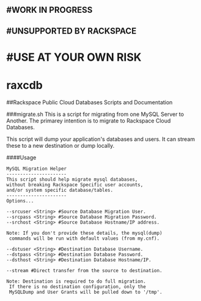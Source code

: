 #WORK IN PROGRESS
------
#UNSUPPORTED BY RACKSPACE
------
#USE AT YOUR OWN RISK
======
# raxcdb
##Rackspace Public Cloud Databases Scripts and Documentation

###migrate.sh
This is a script for migrating from one MySQL Server to Another. 
The primarey intention is to migrate to Rackspace Cloud Databases. 

This script will dump your application's databases and users. 
It can stream these to a new destination or dump locally. 

####Usage
```
MySQL Migration Helper
----------------------
This script should help migrate mysql databases,
without breaking Rackspace Specific user accounts,
and/or system specific database/tables.
----------------------
Options...

--srcuser <String> #Source Database Migration User.
--srcpass <String> #Source Database Migration Password.
--srchost <String> #Source Database Hostname/IP address.

Note: If you don't provide these details, the mysql(dump)
 commands will be run with default values (from my.cnf).

--dstuser <String> #Destination Database Username.
--dstpass <String> #Destination Database Password.
--dsthost <String> #Destination Database Hostname/IP.

--stream #Direct transfer from the source to destination.

Note: Destination is required to do full migration.
 If there is no destination configuration, only the
 MySQLDump and User Grants will be pulled down to '/tmp'.

```

